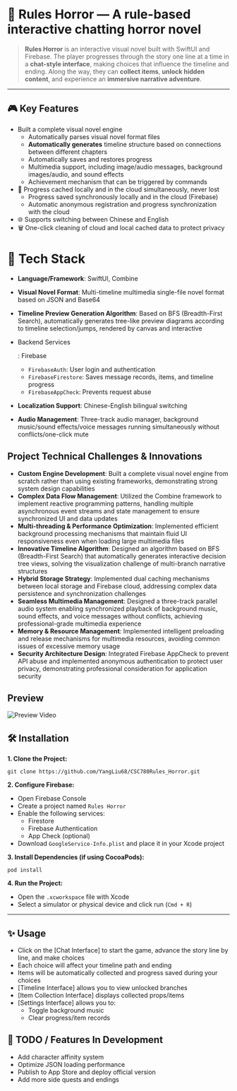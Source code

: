 
# 📱 Rules Horror — A rule-based interactive chatting horror novel

> **Rules Horror** is an interactive visual novel built with SwiftUI and Firebase. The player progresses through the story one line at a time in a **chat-style interface**, making choices that influence the timeline and ending. Along the way, they can **collect items**, **unlock hidden content**, and experience an **immersive narrative adventure**.

---

## 🎮 Key Features

- Built a complete visual novel engine
  - Automatically parses visual novel format files
  - **Automatically generates** timeline structure based on connections between different chapters
  - Automatically saves and restores progress
  - Multimedia support, including image/audio messages, background images/audio, and sound effects
  - Achievement mechanism that can be triggered by commands
- 🧾 Progress cached locally and in the cloud simultaneously, never lost
  - Progress saved synchronously locally and in the cloud (Firebase)
  - Automatic anonymous registration and progress synchronization with the cloud
- 🌐 Supports switching between Chinese and English
- 🗑️ One-click cleaning of cloud and local cached data to protect privacy

# 🧱 Tech Stack

- **Language/Framework**: SwiftUI, Combine

- **Visual Novel Format**: Multi-timeline multimedia single-file novel format based on JSON and Base64

- **Timeline Preview Generation Algorithm**: Based on BFS (Breadth-First Search), automatically generates tree-like preview diagrams according to timeline selection/jumps, rendered by canvas and interactive

- Backend Services

  : Firebase

  - `FirebaseAuth`: User login and authentication
  - `FirebaseFirestore`: Saves message records, items, and timeline progress
  - `FirebaseAppCheck`: Prevents request abuse

- **Localization Support**: Chinese-English bilingual switching

- **Audio Management**: Three-track audio manager, background music/sound effects/voice messages running simultaneously without conflicts/one-click mute

## Project Technical Challenges & Innovations

- **Custom Engine Development**: Built a complete visual novel engine from scratch rather than using existing frameworks, demonstrating strong system design capabilities
- **Complex Data Flow Management**: Utilized the Combine framework to implement reactive programming patterns, handling multiple asynchronous event streams and state management to ensure synchronized UI and data updates
- **Multi-threading & Performance Optimization**: Implemented efficient background processing mechanisms that maintain fluid UI responsiveness even when loading large multimedia files
- **Innovative Timeline Algorithm**: Designed an algorithm based on BFS (Breadth-First Search) that automatically generates interactive decision tree views, solving the visualization challenge of multi-branch narrative structures
- **Hybrid Storage Strategy**: Implemented dual caching mechanisms between local storage and Firebase cloud, addressing complex data persistence and synchronization challenges
- **Seamless Multimedia Management**: Designed a three-track parallel audio system enabling synchronized playback of background music, sound effects, and voice messages without conflicts, achieving professional-grade multimedia experience
- **Memory & Resource Management**: Implemented intelligent preloading and release mechanisms for multimedia resources, avoiding common issues of excessive memory usage
- **Security Architecture Design**: Integrated Firebase AppCheck to prevent API abuse and implemented anonymous authentication to protect user privacy, demonstrating professional consideration for application security

## Preview

![Preview Video](preview/preview.gif)

## 🛠️ Installation

**1. Clone the Project:**

```
git clone https://github.com/YangLiu68/CSC780Rules_Horror.git
```

**2. Configure Firebase:**

- Open Firebase Console
- Create a project named `Rules Horror`
- Enable the following services:
  - Firestore
  - Firebase Authentication
  - App Check (optional)
- Download `GoogleService-Info.plist` and place it in your Xcode project

**3. Install Dependencies (if using CocoaPods):**

```
pod install
```

**4. Run the Project:**

- Open the `.xcworkspace` file with Xcode
- Select a simulator or physical device and click run (`Cmd + R`)

---

## ✨ Usage

- Click on the [Chat Interface] to start the game, advance the story line by line, and make choices
- Each choice will affect your timeline path and ending
- Items will be automatically collected and progress saved during your choices
- [Timeline Interface] allows you to view unlocked branches
- [Item Collection Interface] displays collected props/items
- [Settings Interface] allows you to:
  - Toggle background music
  - Clear progress/item records

## 🧪 TODO / Features In Development

- Add character affinity system
- Optimize JSON loading performance
- Publish to App Store and deploy official version
- Add more side quests and endings



